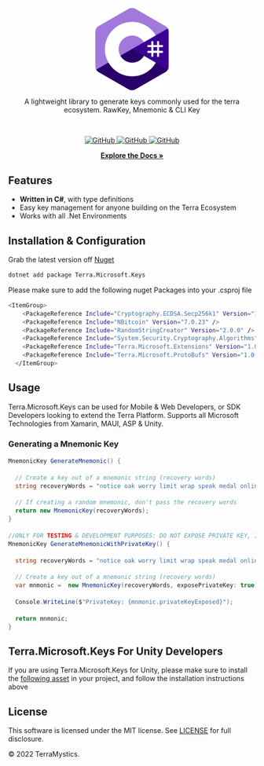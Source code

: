 
<p align="center">
    <a href="https://github.com/TheArchitect123"><img src="CIcon.png" align="center" width=150/></a>
</p>

<p align="center">
A lightweight library to generate keys commonly used for the terra ecosystem. RawKey, Mnemonic & CLI Key
</p>
<br/>

<p align="center">
  <a href="https://github.com/TerraMystics/Terra.Microsoft.Keys/blob/main/LICENSE">
  <img alt="GitHub" src="https://img.shields.io/github/license/terra-money/terra.js">
  </a>

  <a href="https://www.nuget.org/packages/Terra.Microsoft.Keys/1.0.0">
    <img alt="GitHub" src="https://img.shields.io/nuget/v/Terra.Microsoft.Keys">
  </a>
  
  <a href="https://www.nuget.org/packages/Terra.Microsoft.Keys/1.0.0">
    <img alt="GitHub" src="https://img.shields.io/nuget/dt/terra.Microsoft.Keys?color=red">
  </a>
</p>

<p align="center">
  <a href="https://docs.terra.money/develop/feather-js/keys"><strong>Explore the Docs »</strong></a>
  <br />
</p>

## Features

- **Written in C#**, with type definitions
- Easy key management for anyone building on the Terra Ecosystem
- Works with all .Net Environments

## Installation & Configuration

Grab the latest version off [Nuget](https://www.nuget.org/packages/Terra.Microsoft.Keys/#readme-body-tab)

```sh
dotnet add package Terra.Microsoft.Keys
```

Please make sure to add the following nuget Packages into your .csproj file
```sh
<ItemGroup>
    <PackageReference Include="Cryptography.ECDSA.Secp256k1" Version="1.1.3" />
    <PackageReference Include="NBitcoin" Version="7.0.23" />
    <PackageReference Include="RandomStringCreator" Version="2.0.0" />
    <PackageReference Include="System.Security.Cryptography.Algorithms" Version="4.3.1" />
    <PackageReference Include="Terra.Microsoft.Extensions" Version="1.0.1" />
    <PackageReference Include="Terra.Microsoft.ProtoBufs" Version="1.0.1" />
  </ItemGroup>
```

## Usage

Terra.Microsoft.Keys can be used for Mobile & Web Developers, or SDK Developers looking to extend the Terra Platform. Supports all Microsoft Technologies from Xamarin, MAUI, ASP & Unity.

### Generating a Mnemonic Key
```cs
MnemonicKey GenerateMnemonic() {

  // Create a key out of a mnemonic string (recovery words)
  string recoveryWords = "notice oak worry limit wrap speak medal online prefer cluster roof addict wrist behave treat actual wasp year salad speed social layer crew genius";
  
  // If creating a random mnemonic, don't pass the recovery words
  return new MnemonicKey(recoveryWords);
}

//ONLY FOR TESTING & DEVELOPMENT PURPOSES: DO NOT EXPOSE PRIVATE KEY, IT COULD RISK EXPOSING THE WALLET FUNDS IF LOST
MnemonicKey GenerateMnemonicWithPrivateKey() {

  string recoveryWords = "notice oak worry limit wrap speak medal online prefer cluster roof addict wrist behave treat actual wasp year salad speed social layer crew genius";
  
  // Create a key out of a mnemonic string (recovery words)
  var mnmonic =  new MnemonicKey(recoveryWords, exposePrivateKey: true);
    
  Console.WriteLine($"PrivateKey: {mnmonic.privateKeyExposed}");
    
  return mnmonic;
}
```

## Terra.Microsoft.Keys For Unity Developers

If you are using Terra.Microsoft.Keys for Unity, please make sure to install the [following asset](https://github.com/TerraMystics/NuGetForUnity) in your project, and follow the installation instructions above

## License

This software is licensed under the MIT license. See [LICENSE](https://github.com/TerraMystics/Terra.Microsoft.Keys/blob/main/LICENSE) for full disclosure.

© 2022 TerraMystics.
